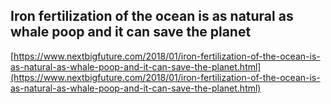 ## Iron fertilization of the ocean is as natural as whale poop and it can save the planet
  
  [https://www.nextbigfuture.com/2018/01/iron-fertilization-of-the-ocean-is-as-natural-as-whale-poop-and-it-can-save-the-planet.html](https://www.nextbigfuture.com/2018/01/iron-fertilization-of-the-ocean-is-as-natural-as-whale-poop-and-it-can-save-the-planet.html)